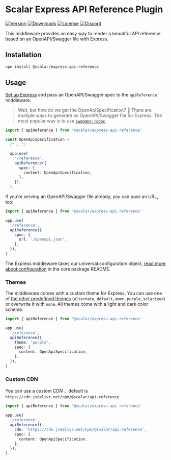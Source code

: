 # Scalar Express API Reference Plugin

[![Version](https://img.shields.io/npm/v/%40scalar/express-api-reference)](https://www.npmjs.com/package/@scalar/express-api-reference)
[![Downloads](https://img.shields.io/npm/dm/%40scalar/express-api-reference)](https://www.npmjs.com/package/@scalar/express-api-reference)
[![License](https://img.shields.io/npm/l/%40scalar%2Fexpress-api-reference)](https://www.npmjs.com/package/@scalar/express-api-reference)
[![Discord](https://img.shields.io/discord/1135330207960678410?style=flat&color=5865F2)](https://discord.gg/8HeZcRGPFS)

This middleware provides an easy way to render a beautiful API reference based on an OpenAPI/Swagger file with Express.

## Installation

```bash
npm install @scalar/express-api-reference
```

## Usage

[Set up Express](https://expressjs.com/en/starter/hello-world.html) and pass an OpenAPI/Swagger spec to the `apiReference` middleware:

> Wait, but how do we get the OpenApiSpecification? 🤔 There are multiple ways to generate an OpenAPI/Swagger file for Express. The most popular way is to use [`swagger-jsdoc`](https://github.com/Surnet/swagger-jsdoc).

```ts
import { apiReference } from '@scalar/express-api-reference'

const OpenApiSpecification =
  /* … */

  app.use(
    '/reference',
    apiReference({
      spec: {
        content: OpenApiSpecification,
      },
    }),
  )
```

If you’re serving an OpenAPI/Swagger file already, you can pass an URL, too:

```ts
import { apiReference } from '@scalar/express-api-reference'

app.use(
  '/reference',
  apiReference({
    spec: {
      url: '/openapi.json',
    },
  }),
)
```

The Express middleware takes our universal configuration object, [read more about configuration](https://github.com/scalar/scalar/tree/main/packages/api-reference#props) in the core package README.

### Themes

The middleware comes with a custom theme for Express. You can use one of [the other predefined themes](https://github.com/scalar/scalar/blob/main/packages/themes/src/index.ts#L15) (`alternate`, `default`, `moon`, `purple`, `solarized`) or overwrite it with `none`. All themes come with a light and dark color scheme.

```ts
import { apiReference } from '@scalar/express-api-reference'

app.use(
  '/reference',
  apiReference({
    theme: 'purple',
    spec: {
      content: OpenApiSpecification,
    },
  }),
)
```

### Custom CDN

You can use a custom CDN ，default is `https://cdn.jsdelivr.net/npm/@scalar/api-reference`.

```ts
import { apiReference } from '@scalar/express-api-reference'

app.use(
  '/reference',
  apiReference({
    cdn: 'https://cdn.jsdelivr.net/npm/@scalar/api-reference',
    spec: {
      content: OpenApiSpecification,
    },
  }),
)
```
